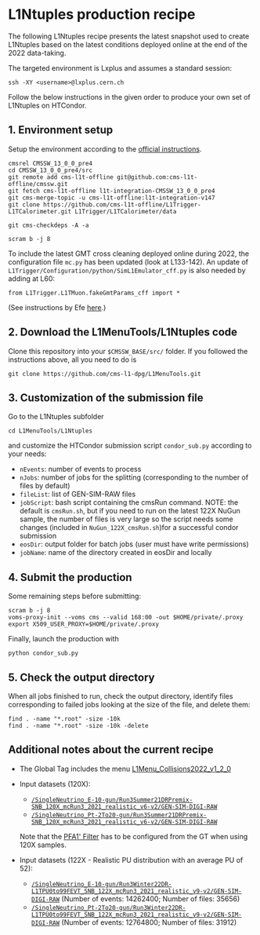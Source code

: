 # L1Ntuples production recipe

The following L1Ntuples recipe presents the latest snapshot used to create L1Ntuples based on the latest conditions deployed online at the end of the 2022 data-taking.

The targeted environment is Lxplus and assumes a standard session:
```
ssh -XY <username>@lxplus.cern.ch
```

Follow the below instructions in the given order to produce your own set of L1Ntuples on HTCondor.

## 1. Environment setup
Setup the environment according to the [official instructions](https://twiki.cern.ch/twiki/bin/view/CMSPublic/SWGuideL1TStage2Instructions#Environment_Setup_with_Integrati).

```
cmsrel CMSSW_13_0_0_pre4
cd CMSSW_13_0_0_pre4/src
git remote add cms-l1t-offline git@github.com:cms-l1t-offline/cmssw.git
git fetch cms-l1t-offline l1t-integration-CMSSW_13_0_0_pre4
git cms-merge-topic -u cms-l1t-offline:l1t-integration-v147
git clone https://github.com/cms-l1t-offline/L1Trigger-L1TCalorimeter.git L1Trigger/L1TCalorimeter/data

git cms-checkdeps -A -a

scram b -j 8

```
To include the latest GMT cross cleaning deployed online during 2022, the configuration file `mc.py` has been updated (look at L133-142). An update of `L1Trigger/Configuration/python/SimL1Emulator_cff.py` is also needed by adding at L60:
```
from L1Trigger.L1TMuon.fakeGmtParams_cff import *
```
(See instructions by Efe [here](https://github.com/eyigitba/uGMTCrossCleaning).)

## 2. Download the L1MenuTools/L1Ntuples code
Clone this repository into your `$CMSSW_BASE/src/` folder. 
If you followed the instructions above, all you need to do is
```
git clone https://github.com/cms-l1-dpg/L1MenuTools.git
```

## 3. Customization of the submission file
Go to the L1Ntuples subfolder
```
cd L1MenuTools/L1Ntuples
```
and customize the HTCondor submission script `condor_sub.py` according to your needs:
- `nEvents`: number of events to process
- `nJobs`: number of jobs for the splitting (corresponding to the number of files by default)
- `fileList`: list of GEN-SIM-RAW files
- `jobScript`: bash script containing the cmsRun command. NOTE: the default is `cmsRun.sh`, but if you need to run on the latest 122X NuGun sample, the number of files is very large so the script needs some changes (included in `NuGun_122X_cmsRun.sh`)for a successful condor submission
- `eosDir`: output folder for batch jobs (user must have write permissions)
- `jobName`: name of the directory created in eosDir and locally


## 4. Submit the production
Some remaining steps before submitting:
```
scram b -j 8
voms-proxy-init --voms cms --valid 168:00 -out $HOME/private/.proxy
export X509_USER_PROXY=$HOME/private/.proxy
```

Finally, launch the production with
```
python condor_sub.py
```


## 5. Check the output directory
When all jobs finished to run, check the output directory, identify files corresponding to failed jobs looking at the size of the file, and delete them:
```
find . -name "*.root" -size -10k
find . -name "*.root" -size -10k -delete
```

## Additional notes about the current recipe
- The Global Tag includes the menu [L1Menu_Collisions2022_v1_2_0](https://github.com/cms-l1-dpg/L1MenuRun3/tree/master/development/L1Menu_Collisions2022_v1_2_0)
- Input datasets (120X): 
   - [`/SingleNeutrino_E-10-gun/Run3Summer21DRPremix-SNB_120X_mcRun3_2021_realistic_v6-v2/GEN-SIM-DIGI-RAW`](https://cmsweb.cern.ch/das/request?view=list&limit=50&instance=prod%2Fglobal&input=dataset%3D%2FSingleNeutrino_E-10-gun%2FRun3Summer21DRPremix-SNB_120X_mcRun3_2021_realistic_v6-v2%2FGEN-SIM-DIGI-RAW)
   - [`/SingleNeutrino_Pt-2To20-gun/Run3Summer21DRPremix-SNB_120X_mcRun3_2021_realistic_v6-v2/GEN-SIM-DIGI-RAW`](https://cmsweb.cern.ch/das/request?view=list&limit=50&instance=prod%2Fglobal&input=dataset%3D%2FSingleNeutrino_Pt-2To20-gun%2FRun3Summer21DRPremix-SNB_120X_mcRun3_2021_realistic_v6-v2%2FGEN-SIM-DIGI-RAW)
   
   Note that the [PFA1' Filter](https://twiki.cern.ch/twiki/bin/viewauth/CMS/HcalPileupMitigation#PFA1_Filter) has to be configured from the GT when using 120X samples.
- Input datasets (122X - Realistic PU distribution with an average PU of 52): 
   - [`/SingleNeutrino_E-10-gun/Run3Winter22DR-L1TPU0to99FEVT_SNB_122X_mcRun3_2021_realistic_v9-v2/GEN-SIM-DIGI-RAW`](https://cmsweb.cern.ch/das/request?view=list&limit=50&instance=prod%2Fglobal&input=dataset%3D%2FSingleNeutrino_E-10-gun%2FRun3Winter22DR-L1TPU0to99FEVT_SNB_122X_mcRun3_2021_realistic_v9-v2%2FGEN-SIM-DIGI-RAW) (Number of events: 14262400; Number of files: 35656) 
   - [`/SingleNeutrino_Pt-2To20-gun/Run3Winter22DR-L1TPU0to99FEVT_SNB_122X_mcRun3_2021_realistic_v9-v2/GEN-SIM-DIGI-RAW`](https://cmsweb.cern.ch/das/request?view=list&limit=50&instance=prod%2Fglobal&input=dataset%3D%2FSingleNeutrino_Pt-2To20-gun%2FRun3Winter22DR-L1TPU0to99FEVT_SNB_122X_mcRun3_2021_realistic_v9-v2%2FGEN-SIM-DIGI-RAW) (Number of events: 12764800; Number of files: 31912) 
